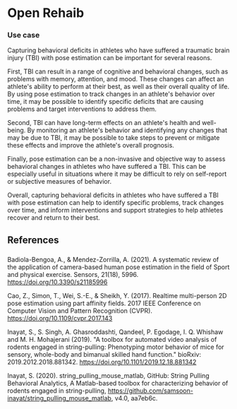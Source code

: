 # Open Rehaib

### Use case 

Capturing behavioral deficits in athletes who have suffered a traumatic brain injury (TBI) with pose estimation can be important for several reasons.

First, TBI can result in a range of cognitive and behavioral changes, such as problems with memory, attention, and mood. These changes can affect an athlete's ability to perform at their best, as well as their overall quality of life. By using pose estimation to track changes in an athlete's behavior over time, it may be possible to identify specific deficits that are causing problems and target interventions to address them.

Second, TBI can have long-term effects on an athlete's health and well-being. By monitoring an athlete's behavior and identifying any changes that may be due to TBI, it may be possible to take steps to prevent or mitigate these effects and improve the athlete's overall prognosis.

Finally, pose estimation can be a non-invasive and objective way to assess behavioral changes in athletes who have suffered a TBI. This can be especially useful in situations where it may be difficult to rely on self-report or subjective measures of behavior.

Overall, capturing behavioral deficits in athletes who have suffered a TBI with pose estimation can help to identify specific problems, track changes over time, and inform interventions and support strategies to help athletes recover and return to their best.

## References

###

Badiola-Bengoa, A., & Mendez-Zorrilla, A. (2021). A systematic review of the application of camera-based human pose estimation in the field of Sport and physical exercise. Sensors, 21(18), 5996. https://doi.org/10.3390/s21185996

Cao, Z., Simon, T., Wei, S.-E., & Sheikh, Y. (2017). Realtime multi-person 2D pose estimation using part affinity fields. 2017 IEEE Conference on Computer Vision and Pattern Recognition (CVPR). https://doi.org/10.1109/cvpr.2017.143

Inayat, S., S. Singh, A. Ghasroddashti, Qandeel, P. Egodage, I. Q. Whishaw and M. H. Mohajerani (2019). "A toolbox for automated video analysis of rodents engaged in string-pulling: Phenotyping motor behavior of mice for sensory, whole-body and bimanual skilled hand function." bioRxiv: 2019.2012.2018.881342. https://doi.org/10.1101/2019.12.18.881342
 
Inayat, S. (2020). string_pulling_mouse_matlab, GitHub: String Pulling Behavioral Analytics, A Matlab-based toolbox for characterizing behavior of rodents engaged in string-pulling, https://github.com/samsoon-inayat/string_pulling_mouse_matlab, v4.0, aa7eb6c.
